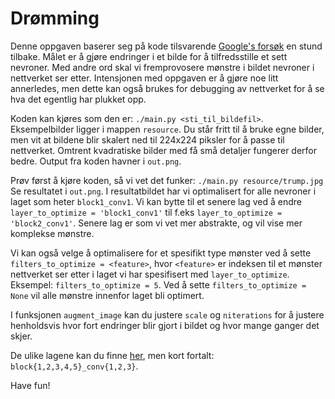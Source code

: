# Drømming
Denne oppgaven baserer seg på kode tilsvarende [Google's forsøk](https://research.googleblog.com/2015/06/inceptionism-going-deeper-into-neural.html) en stund tilbake. Målet er å gjøre endringer i et bilde for å tilfredsstille et sett nevroner. Med andre ord skal vi fremprovosere mønstre i bildet nevroner i nettverket ser etter. Intensjonen med oppgaven er å gjøre noe litt annerledes, men dette kan også brukes for debugging av nettverket for å se hva det egentlig har plukket opp.

Koden kan kjøres som den er: `./main.py <sti_til_bildefil>`. Eksempelbilder ligger i mappen `resource`. Du står fritt til å bruke egne bilder, men vit at bildene blir skalert ned til 224x224 piksler for å passe til nettverket. Omtrent kvadratiske bilder med få små detaljer fungerer derfor bedre. Output fra koden havner i `out.png`.

Prøv først å kjøre koden, så vi vet det funker: `./main.py resource/trump.jpg`
Se resultatet i `out.png`. I resultatbildet har vi optimalisert for alle nevroner i laget som heter `block1_conv1`. Vi kan bytte til et senere lag ved å endre `layer_to_optimize = 'block1_conv1'` til f.eks `layer_to_optimize = 'block2_conv1'`. Senere lag er som vi vet mer abstrakte, og vil vise mer komplekse mønstre.

Vi kan også velge å optimalisere for et spesifikt type mønster ved å sette `filters_to_optimize = <feature>`, hvor `<feature>` er indeksen til et mønster nettverket ser etter i laget vi har spesifisert med `layer_to_optimize`. Eksempel: `filters_to_optimize = 5`. Ved å sette `filters_to_optimize = None` vil alle mønstre innenfor laget bli optimert.

I funksjonen `augment_image` kan du justere `scale` og `niterations` for å justere henholdsvis hvor fort endringer blir gjort i bildet og hvor mange ganger det skjer.

De ulike lagene kan du finne [her](https://github.com/fchollet/keras/blob/master/keras/applications/vgg16.py), men kort fortalt: `block{1,2,3,4,5}_conv{1,2,3}`.

Have fun!